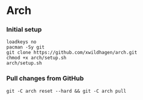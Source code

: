 # Arch

### Initial setup

```
loadkeys no
pacman -Sy git
git clone https://github.com/xwildhagen/arch.git
chmod +x arch/setup.sh
arch/setup.sh
```

### Pull changes from GitHub

```
git -C arch reset --hard && git -C arch pull
```
